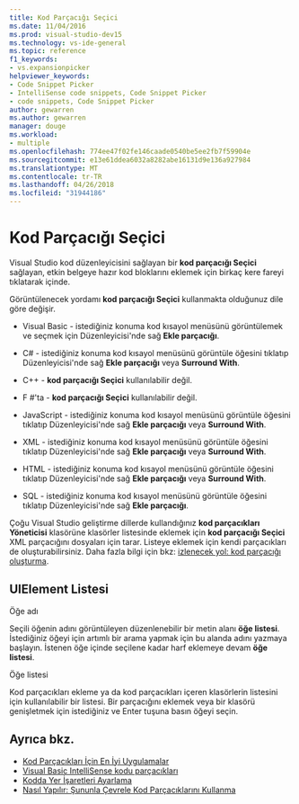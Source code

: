 ```yaml
---
title: Kod Parçacığı Seçici
ms.date: 11/04/2016
ms.prod: visual-studio-dev15
ms.technology: vs-ide-general
ms.topic: reference
f1_keywords:
- vs.expansionpicker
helpviewer_keywords:
- Code Snippet Picker
- IntelliSense code snippets, Code Snippet Picker
- code snippets, Code Snippet Picker
author: gewarren
ms.author: gewarren
manager: douge
ms.workload:
- multiple
ms.openlocfilehash: 774ee47f02fe146caade0540be5ee2fb7f59904e
ms.sourcegitcommit: e13e61ddea6032a8282abe16131d9e136a927984
ms.translationtype: MT
ms.contentlocale: tr-TR
ms.lasthandoff: 04/26/2018
ms.locfileid: "31944186"
---
```

# <a name="code-snippet-picker"></a>Kod Parçacığı Seçici

Visual Studio kod düzenleyicisini sağlayan bir **kod parçacığı Seçici** sağlayan, etkin belgeye hazır kod bloklarını eklemek için birkaç kere fareyi tıklatarak içinde.

Görüntülenecek yordamı **kod parçacığı Seçici** kullanmakta olduğunuz dile göre değişir.

- Visual Basic - istediğiniz konuma kod kısayol menüsünü görüntülemek ve seçmek için Düzenleyicisi'nde sağ **Ekle parçacığı**.

- C# - istediğiniz konuma kod kısayol menüsünü görüntüle öğesini tıklatıp Düzenleyicisi'nde sağ **Ekle parçacığı** veya **Surround With**.

- C++ - **kod parçacığı Seçici** kullanılabilir değil.

- F #'ta - **kod parçacığı Seçici** kullanılabilir değil.

- JavaScript - istediğiniz konuma kod kısayol menüsünü görüntüle öğesini tıklatıp Düzenleyicisi'nde sağ **Ekle parçacığı** veya **Surround With**.

- XML - istediğiniz konuma kod kısayol menüsünü görüntüle öğesini tıklatıp Düzenleyicisi'nde sağ **Ekle parçacığı** veya **Surround With**.

- HTML - istediğiniz konuma kod kısayol menüsünü görüntüle öğesini tıklatıp Düzenleyicisi'nde sağ **Ekle parçacığı** veya **Surround With**.

- SQL - istediğiniz konuma kod kısayol menüsünü görüntüle öğesini tıklatıp Düzenleyicisi'nde sağ **Ekle parçacığı**.

Çoğu Visual Studio geliştirme dillerde kullandığınız **kod parçacıkları Yöneticisi** klasörüne klasörler listesinde eklemek için **kod parçacığı Seçici** XML parçacığını dosyaları için tarar. Listeye eklemek için kendi parçacıkları de oluşturabilirsiniz. Daha fazla bilgi için bkz: [izlenecek yol: kod parçacığı oluşturma](../../ide/walkthrough-creating-a-code-snippet.md).

## <a name="uielement-list"></a>UIElement Listesi

Öğe adı

Seçili öğenin adını görüntüleyen düzenlenebilir bir metin alanı **öğe listesi**. İstediğiniz öğeyi için artımlı bir arama yapmak için bu alanda adını yazmaya başlayın. İstenen öğe içinde seçilene kadar harf eklemeye devam **öğe listesi**.

Öğe listesi

Kod parçacıkları ekleme ya da kod parçacıkları içeren klasörlerin listesini için kullanılabilir bir listesi. Bir parçacığını eklemek veya bir klasörü genişletmek için istediğiniz ve Enter tuşuna basın öğeyi seçin.

## <a name="see-also"></a>Ayrıca bkz.

- [Kod Parçacıkları İçin En İyi Uygulamalar](../../ide/best-practices-for-using-code-snippets.md)
- [Visual Basic IntelliSense kodu parçacıkları](/dotnet/visual-basic/developing-apps/using-ide/intellisense-code-snippets)
- [Kodda Yer İşaretleri Ayarlama](../../ide/setting-bookmarks-in-code.md)
- [Nasıl Yapılır: Şununla Çevrele Kod Parçacıklarını Kullanma](../../ide/how-to-use-surround-with-code-snippets.md)